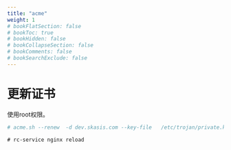```yaml
---
title: "acme"
weight: 1
# bookFlatSection: false
# bookToc: true
# bookHidden: false
# bookCollapseSection: false
# bookComments: false
# bookSearchExclude: false
---
```



# 更新证书
使用root权限。
``` sh
# acme.sh --renew  -d dev.skasis.com --key-file   /etc/trojan/private.key --fullchain-file /etc/trojan/fullchain.cer
```

```
# rc-service nginx reload
```
